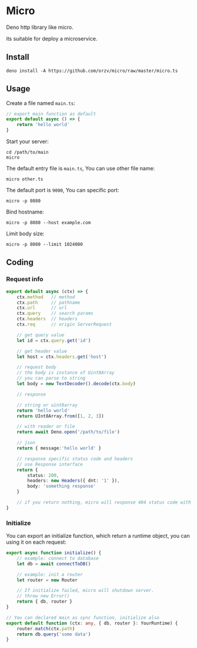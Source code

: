 # Micro

Deno http library like micro.

its suitable for deploy a microservice.

## Install

```shell
deno install -A https://github.com/orzv/micro/raw/master/micro.ts
```

## Usage

Create a file named `main.ts`:

```typescript
// export main function as default
export default async () => {
	return 'hello world'
}
```

Start your server:

```shell
cd /path/to/main
micro
```
The default entry file is `main.ts`,
You can use other file name:

```shell
micro other.ts
```

The default port is `9000`,
You can specific port:

```shell
micro -p 8080
```

Bind hostname:

```shell
micro -p 8080 --host example.com
```

Limit body size:

```shell
micro -p 8080 --limit 1024000
```

## Coding

### Request info

```typescript
export default async (ctx) => {
	ctx.method   // method
	ctx.path     // pathname
	ctx.url      // url
	ctx.query    // search params
	ctx.headers  // headers
	ctx.req      // origin ServerRequest

	// get query value
	let id = ctx.query.get('id')

	// get header value
	let host = ctx.headers.get('host')

	// request body
	// the body is instance of Uint8Array
	// you can parse to string
	let body = new TextDecoder().decode(ctx.body)

	// response

	// string or uint8array
	return 'hello world'
	return UInt8Array.from([1, 2, 3])

	// with reader or file
	return await Deno.open('/path/to/file')

	// json
	return { message:'hello world' }

	// response specific status code and headers
	// use Response interface
	return {
		status: 200,
		headers: new Headers({ dnt: '1' }),
		body: 'something response'
	}

	// if you return nothing, micro will response 404 status code with empty body
}
```

### Initialize

You can export an initialize function, which return a runtime object, you can using it on each request:

```typescript
export async function initialize() {
	// example: connect to database
	let db = await connectToDB()

	// example: init a router
	let router = new Router

	// If initialize failed, micro will shutdown server.
	// throw new Error()
	return { db, router }
}

// You can declared main as sync function, initialize also
export default function (ctx: any, { db, router }: YourRuntime) {
	router.match(ctx.path)
	return db.query('some data')
}
```